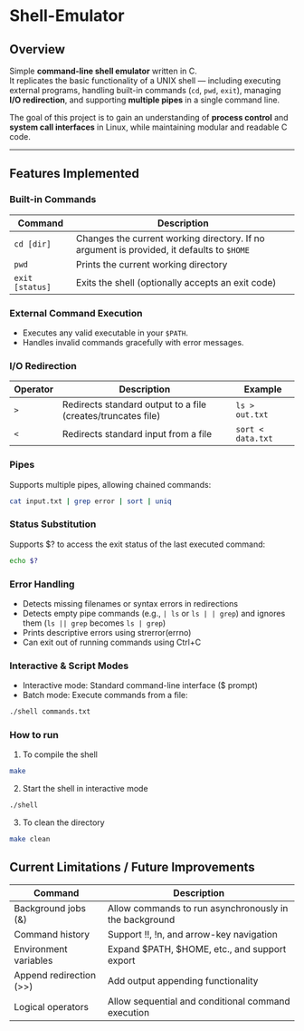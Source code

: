 # Shell-Emulator

## Overview

Simple **command-line shell emulator** written in C.  
It replicates the basic functionality of a UNIX shell — including executing external programs, handling built-in commands (`cd`, `pwd`, `exit`), managing **I/O redirection**, and supporting **multiple pipes** in a single command line.

The goal of this project is to gain an understanding of **process control** and **system call interfaces** in Linux, while maintaining modular and readable C code.

---

## Features Implemented

### Built-in Commands
| Command | Description |
|----------|-------------|
| `cd [dir]` | Changes the current working directory. If no argument is provided, it defaults to `$HOME` |
| `pwd` | Prints the current working directory |
| `exit [status]` | Exits the shell (optionally accepts an exit code) |

### External Command Execution
- Executes any valid executable in your `$PATH`.
- Handles invalid commands gracefully with error messages.

### I/O Redirection
| Operator | Description | Example |
|-----------|--------------|----------|
| `>` | Redirects standard output to a file (creates/truncates file) | `ls > out.txt` |
| `<` | Redirects standard input from a file | `sort < data.txt` |

### Pipes
Supports multiple pipes, allowing chained commands:
```bash
cat input.txt | grep error | sort | uniq
```

### Status Substitution
Supports $? to access the exit status of the last executed command:
```bash
echo $?
```

### Error Handling
- Detects missing filenames or syntax errors in redirections
- Detects empty pipe commands (e.g., `| ls` or `ls | | grep`) and ignores them (`ls || grep` becomes `ls | grep`)
- Prints descriptive errors using strerror(errno)
- Can exit out of running commands using Ctrl+C

### Interactive & Script Modes
- Interactive mode: Standard command-line interface ($ prompt)
- Batch mode: Execute commands from a file:
```bash
./shell commands.txt
```

### How to run
1. To compile the shell
```bash
make
```
2. Start the shell in interactive mode
```bash
./shell
```
3. To clean the directory
```bash
make clean
```

## Current Limitations / Future Improvements
| Command | Description |
|----------|-------------|
| Background jobs (&) | Allow commands to run asynchronously in the background |
| Command history | Support !!, !n, and arrow-key navigation |
| Environment variables | Expand $PATH, $HOME, etc., and support export |
| Append redirection (>>) | Add output appending functionality |
| Logical operators | Allow sequential and conditional command execution |